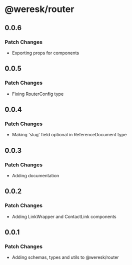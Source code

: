 # @weresk/router

## 0.0.6

### Patch Changes

- Exporting props for components

## 0.0.5

### Patch Changes

- Fixing RouterConfig type

## 0.0.4

### Patch Changes

- Making 'slug' field optional in ReferenceDocument type

## 0.0.3

### Patch Changes

- Adding documentation

## 0.0.2

### Patch Changes

- Adding LinkWrapper and ContactLink components

## 0.0.1

### Patch Changes

- Adding schemas, types and utils to @weresk/router
